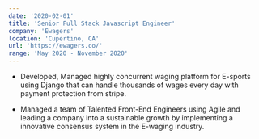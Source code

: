 ```yaml
---
date: '2020-02-01'
title: 'Senior Full Stack Javascript Engineer'
company: 'Ewagers'
location: 'Cupertino, CA'
url: 'https://ewagers.co/'
range: 'May 2020 - November 2020'
---
```


- Developed, Managed highly concurrent waging platform for E-sports using Django that can handle thousands of wages every day with payment protection from stripe.

- Managed a team of Talented Front-End Engineers using Agile and leading a company into a sustainable growth by implementing a innovative consensus system in the E-waging industry.

